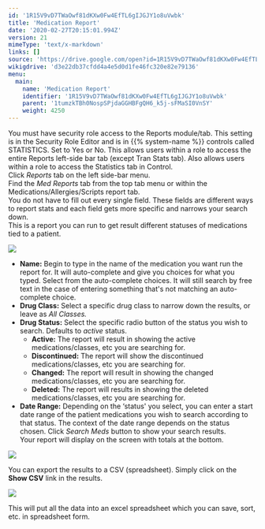 ```yaml
---
id: '1R15V9vD7TWaOwf81dKXw0Fw4EfTL6gIJGJY1o8uVwbk'
title: 'Medication Report'
date: '2020-02-27T20:15:01.994Z'
version: 21
mimeType: 'text/x-markdown'
links: []
source: 'https://drive.google.com/open?id=1R15V9vD7TWaOwf81dKXw0Fw4EfTL6gIJGJY1o8uVwbk'
wikigdrive: 'd3e22db37cfdd4a4e5d0d1fe46fc320e82e79136'
menu:
  main:
    name: 'Medication Report'
    identifier: '1R15V9vD7TWaOwf81dKXw0Fw4EfTL6gIJGJY1o8uVwbk'
    parent: '1tumzkTBh0NospSPjdaGGHBFgQH6_k5j-sFMaSI0VnSY'
    weight: 4250
---
```

You must have security role access to the Reports module/tab. This setting is in the Security Role Editor and is in {{% system-name %}} controls called STATISTICS. Set to Yes or No. This allows users within a role to access the entire Reports left-side bar tab (except Tran Stats tab). Also allows users within a role to access the Statistics tab in Control.  
Click *Reports* tab on the left side-bar menu.  
Find the *Med Reports* tab from the top tab menu or within the Medications/Allergies/Scripts report tab.  
You do not have to fill out every single field. These fields are different ways to report stats and each field gets more specific and narrows your search down.  
This is a report you can run to get result different statuses of medications tied to a patient.
  
![](../medication-report.assets/6bf4910f3f635f8dff4f4b7288eb2ff8.png)  

* <strong>Name:</strong> Begin to type in the name of the medication you want run the report for. It will auto-complete and give you choices for what you typed. Select from the auto-complete choices. It will still search by free text in the case of entering something that's not matching an auto-complete choice.
* <strong>Drug Class:</strong> Select a specific drug class to narrow down the results, or leave as <em>All Classes.</em>
* <strong>Drug Status:</strong> Select the specific radio button of the status you wish to search. Defaults to <em>active</em> status.
   * <strong>Active:</strong> The report will result in showing the active medications/classes, etc you are searching for.
   * <strong>Discontinued:</strong> The report will show the discontinued medications/classes, etc you are searching for.
   * <strong>Changed:</strong> The report will result in showing the changed medications/classes, etc you are searching for.
   * <strong>Deleted:</strong> The report will results in showing the deleted medications/classes, etc you are searching for.
* <strong>Date Range:</strong> Depending on the ‘status' you select, you can enter a start date range of the patient medications you wish to search according to that status. The context of the date range depends on the status chosen.
Click *Search Meds* button to show your search results.  
Your report will display on the screen with totals at the bottom.
  
![](../medication-report.assets/81eabd3082eb9296e7a78550eef7fb4f.png)  

You can export the results to a CSV (spreadsheet). Simply click on the **Show CSV** link in the results.
  
![](../medication-report.assets/3be04cde573e2e63e664332ec7f32080.png)  

This will put all the data into an excel spreadsheet which you can save, sort, etc. in spreadsheet form.
